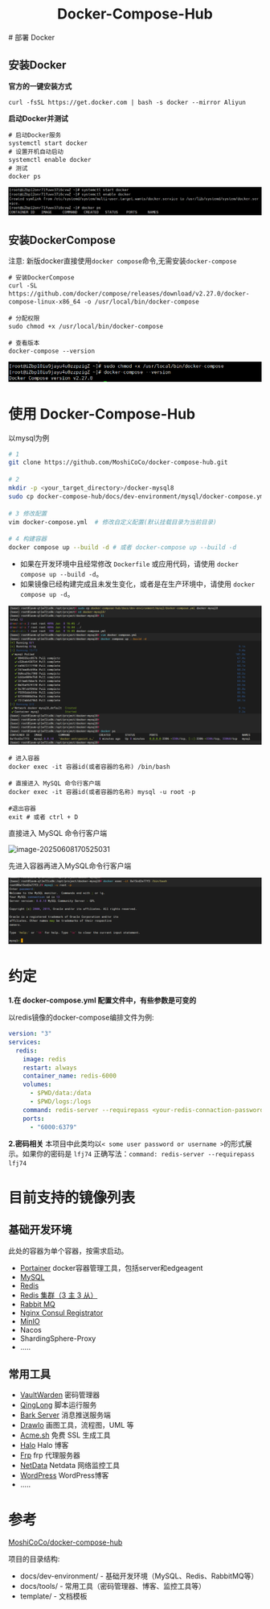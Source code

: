 <div align="center">
<h1 align="center">Docker-Compose-Hub</h1>
</div>
# 部署 Docker

## 安装Docker

**官方的一键安装方式**

```shell
curl -fsSL https://get.docker.com | bash -s docker --mirror Aliyun
```

**启动Docker并测试**

```shell
# 启动Docker服务
systemctl start docker
# 设置开机自动启动
systemctl enable docker
# 测试
docker ps
```

![image-20231002194321227](https://github.com/Auroraol/Drawing-bed/raw/main/img/image-20231002194321227.png)

## 安装DockerCompose

注意: 新版docker直接使用`docker compose`命令,无需安装`docker-compose`

```shell
# 安装DockerCompose
curl -SL https://github.com/docker/compose/releases/download/v2.27.0/docker-compose-linux-x86_64 -o /usr/local/bin/docker-compose

# 分配权限
sudo chmod +x /usr/local/bin/docker-compose

# 查看版本
docker-compose --version
```

![image-20240430223322693](https://github.com/Auroraol/Drawing-bed/raw/main/img/image-20240430223322693.png)

# 使用 Docker-Compose-Hub

以mysql为例

```bash
# 1
git clone https://github.com/MoshiCoCo/docker-compose-hub.git

# 2
mkdir -p <your_target_directory>/docker-mysql8
sudo cp docker-compose-hub/docs/dev-environment/mysql/docker-compose.yml <your_target_directory>/docker-mysql8

# 3 修改配置
vim docker-compose.yml  # 修改自定义配置(默认挂载目录为当前目录)

# 4 构建容器
docker compose up --build -d # 或者 docker-compose up --build -d
```

- 如果在开发环境中且经常修改 `Dockerfile` 或应用代码，请使用 `docker compose up --build -d`。
- 如果镜像已经构建完成且未发生变化，或者是在生产环境中，请使用 `docker compose up -d`。

![image-20250608165712995](https://github.com/Auroraol/Drawing-bed/raw/main/img/image-20250608165712995.png)

```shell
# 进入容器 
docker exec -it 容器id(或者容器的名称) /bin/bash

# 直接进入 MySQL 命令行客户端
docker exec -it 容器id(或者容器的名称) mysql -u root -p

#退出容器
exit # 或者 ctrl + D
```

直接进入 MySQL 命令行客户端

![image-20250608170525031](D:/Github/docker-compose-hub/README.assets/image-20250608170525031.png)

先进入容器再进入MySQL命令行客户端

![image-20250608170737425](https://github.com/Auroraol/Drawing-bed/raw/main/img/image-20250608170737425.png)

# 约定

**1.在 docker-compose.yml 配置文件中，有些参数是可变的**

以redis镜像的docker-compose编排文件为例:

```yaml
version: "3"
services:
  redis:
    image: redis
    restart: always
    container_name: redis-6000
    volumes:
      - $PWD/data:/data
      - $PWD/logs:/logs
    command: redis-server --requirepass <your-redis-connaction-password>
    ports:
      - "6000:6379"
```

**2.密码相关**
本项目中此类均以`< some user password or username >`的形式展示。如果你的密码是 `lfj74`  正确写法：`command: redis-server --requirepass lfj74`

# 目前支持的镜像列表

## 基础开发环境

此处的容器为单个容器，按需求启动。

- [Portainer](docs/dev-environment/portainer/server)  docker容器管理工具，包括server和edgeagent
- [MySQL](docs/dev-environment/mysql)
- [Redis](docs/dev-environment/redis)
- [Redis 集群（3 主 3 从）](docs/dev-environment/redis-cluster)
- [Rabbit MQ](docs/dev-environment/rabbit-mq)
- [Nginx Consul Registrator](docs/dev-environment/nginx-consul-registrator)
- [MinIO](docs/dev-environment/minio)
- Nacos
- ShardingSphere-Proxy
- .....

## 常用工具

- [VaultWarden](docs/tools/vaultwarden) 密码管理器
- [QingLong](docs/tools/qinglong) 脚本运行服务
- [Bark Server](docs/tools/bark) 消息推送服务端
- [DrawIo](docs/tools/drawio) 画图工具，流程图，UML 等
- [Acme.sh](docs/tools/acme-sh) 免费 SSL 生成工具
- [Halo](docs/tools/halo) Halo 博客
- [Frp](docs/tools/frp) frp 代理服务器
- [NetData](docs/tools/netdata) Netdata 网络监控工具
- [WordPress](docs/tools/wordpress) WordPress博客
- .....

# 参考

[MoshiCoCo/docker-compose-hub](https://github.com/MoshiCoCo/docker-compose-hub/tree/main)

项目的目录结构:

* docs/dev-environment/ - 基础开发环境（MySQL、Redis、RabbitMQ等）
* docs/tools/ - 常用工具（密码管理器、博客、监控工具等）
* template/ - 文档模板
